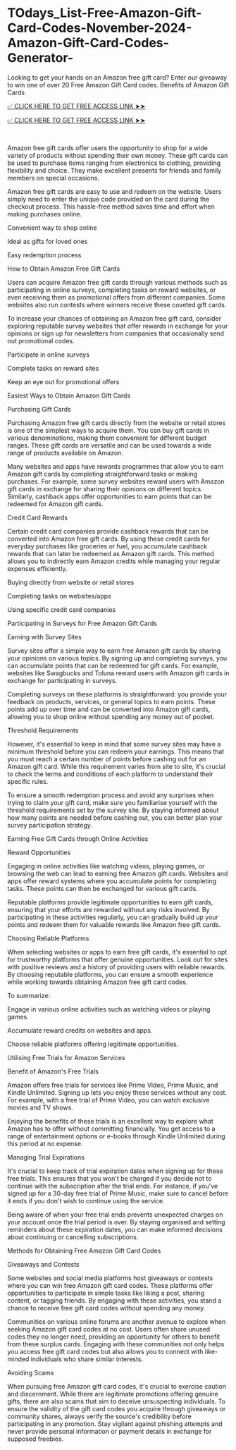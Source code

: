 # TOdays_List-Free-Amazon-Gift-Card-Codes-November-2024-Amazon-Gift-Card-Codes-Generator-
Looking to get your hands on an Amazon free gift card? Enter our giveaway to win one of over 20 Free Amazon Gift Card codes. Benefits of Amazon Gift Cards

 


[✅ CLICK HERE TO GET FREE ACCESS LINK ➤➤](https://usapre.xyz/all-gift-card/)

[✅ CLICK HERE TO GET FREE ACCESS LINK ➤➤](https://usapre.xyz/all-gift-card/)


​


Amazon free gift cards offer users the opportunity to shop for a wide variety of products without spending their own money. These gift cards can be used to purchase items ranging from electronics to clothing, providing flexibility and choice. They make excellent presents for friends and family members on special occasions.


Amazon free gift cards are easy to use and redeem on the website. Users simply need to enter the unique code provided on the card during the checkout process. This hassle-free method saves time and effort when making purchases online.


Convenient way to shop online


Ideal as gifts for loved ones


Easy redemption process


How to Obtain Amazon Free Gift Cards


Users can acquire Amazon free gift cards through various methods such as participating in online surveys, completing tasks on reward websites, or even receiving them as promotional offers from different companies. Some websites also run contests where winners receive these coveted gift cards.


To increase your chances of obtaining an Amazon free gift card, consider exploring reputable survey websites that offer rewards in exchange for your opinions or sign up for newsletters from companies that occasionally send out promotional codes.


Participate in online surveys


Complete tasks on reward sites


Keep an eye out for promotional offers


Easiest Ways to Obtain Amazon Gift Cards


Purchasing Gift Cards


Purchasing Amazon free gift cards directly from the website or retail stores is one of the simplest ways to acquire them. You can buy gift cards in various denominations, making them convenient for different budget ranges. These gift cards are versatile and can be used towards a wide range of products available on Amazon.


Many websites and apps have rewards programmes that allow you to earn Amazon gift cards by completing straightforward tasks or making purchases. For example, some survey websites reward users with Amazon gift cards in exchange for sharing their opinions on different topics. Similarly, cashback apps offer opportunities to earn points that can be redeemed for Amazon gift cards.


Credit Card Rewards


Certain credit card companies provide cashback rewards that can be converted into Amazon free gift cards. By using these credit cards for everyday purchases like groceries or fuel, you accumulate cashback rewards that can later be redeemed as Amazon gift cards. This method allows you to indirectly earn Amazon credits while managing your regular expenses efficiently.


Buying directly from website or retail stores


Completing tasks on websites/apps


Using specific credit card companies


Participating in Surveys for Free Amazon Gift Cards


Earning with Survey Sites


Survey sites offer a simple way to earn free Amazon gift cards by sharing your opinions on various topics. By signing up and completing surveys, you can accumulate points that can be redeemed for gift cards. For example, websites like Swagbucks and Toluna reward users with Amazon gift cards in exchange for participating in surveys.


Completing surveys on these platforms is straightforward: you provide your feedback on products, services, or general topics to earn points. These points add up over time and can be converted into Amazon gift cards, allowing you to shop online without spending any money out of pocket.


Threshold Requirements


However, it's essential to keep in mind that some survey sites may have a minimum threshold before you can redeem your earnings. This means that you must reach a certain number of points before cashing out for an Amazon gift card. While this requirement varies from site to site, it's crucial to check the terms and conditions of each platform to understand their specific rules.


To ensure a smooth redemption process and avoid any surprises when trying to claim your gift card, make sure you familiarise yourself with the threshold requirements set by the survey site. By staying informed about how many points are needed before cashing out, you can better plan your survey participation strategy.


Earning Free Gift Cards through Online Activities


Reward Opportunities


Engaging in online activities like watching videos, playing games, or browsing the web can lead to earning free Amazon gift cards. Websites and apps offer reward systems where you accumulate points for completing tasks. These points can then be exchanged for various gift cards.


Reputable platforms provide legitimate opportunities to earn gift cards, ensuring that your efforts are rewarded without any risks involved. By participating in these activities regularly, you can gradually build up your points and redeem them for valuable rewards like Amazon free gift cards.


Choosing Reliable Platforms


When selecting websites or apps to earn free gift cards, it's essential to opt for trustworthy platforms that offer genuine opportunities. Look out for sites with positive reviews and a history of providing users with reliable rewards. By choosing reputable platforms, you can ensure a smooth experience while working towards obtaining Amazon free gift card codes.


To summarize:


Engage in various online activities such as watching videos or playing games.


Accumulate reward credits on websites and apps.


Choose reliable platforms offering legitimate opportunities.


Utilising Free Trials for Amazon Services


Benefit of Amazon's Free Trials


Amazon offers free trials for services like Prime Video, Prime Music, and Kindle Unlimited. Signing up lets you enjoy these services without any cost. For example, with a free trial of Prime Video, you can watch exclusive movies and TV shows.


Enjoying the benefits of these trials is an excellent way to explore what Amazon has to offer without committing financially. You get access to a range of entertainment options or e-books through Kindle Unlimited during this period at no expense.


Managing Trial Expirations


It's crucial to keep track of trial expiration dates when signing up for these free trials. This ensures that you won't be charged if you decide not to continue with the subscription after the trial ends. For instance, if you've signed up for a 30-day free trial of Prime Music, make sure to cancel before it ends if you don't wish to continue using the service.


Being aware of when your free trial ends prevents unexpected charges on your account once the trial period is over. By staying organised and setting reminders about these expiration dates, you can make informed decisions about continuing or cancelling subscriptions.


Methods for Obtaining Free Amazon Gift Card Codes


Giveaways and Contests


Some websites and social media platforms host giveaways or contests where you can win free Amazon gift card codes. These platforms offer opportunities to participate in simple tasks like liking a post, sharing content, or tagging friends. By engaging with these activities, you stand a chance to receive free gift card codes without spending any money.


Communities on various online forums are another avenue to explore when seeking Amazon gift card codes at no cost. Users often share unused codes they no longer need, providing an opportunity for others to benefit from these surplus cards. Engaging with these communities not only helps you access free gift card codes but also allows you to connect with like-minded individuals who share similar interests.


Avoiding Scams


When pursuing free Amazon gift card codes, it's crucial to exercise caution and discernment. While there are legitimate promotions offering genuine gifts, there are also scams that aim to deceive unsuspecting individuals. To ensure the validity of the gift card codes you acquire through giveaways or community shares, always verify the source's credibility before participating in any promotion. Stay vigilant against phishing attempts and never provide personal information or payment details in exchange for supposed freebies.
